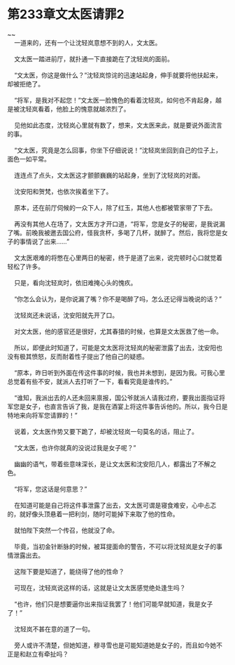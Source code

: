 # 第233章文太医请罪2
~~<br>&nbsp;&nbsp;&nbsp;&nbsp;一道来的，还有一个让沈轻岚意想不到的人，文太医。<br><br>&nbsp;&nbsp;&nbsp;&nbsp;文太医一踏进前厅，就扑通一下直接跪在了沈轻岚的面前。<br><br>&nbsp;&nbsp;&nbsp;&nbsp;“文太医，你这是做什么？”沈轻岚惊诧的迅速站起身，伸手就要将他扶起来，却被拒绝了。<br><br>&nbsp;&nbsp;&nbsp;&nbsp;“将军，是我对不起您！”文太医一脸愧色的看着沈轻岚，如何也不肯起身，越是被沈轻岚看着，他脸上的愧意就越浓烈了。<br><br>&nbsp;&nbsp;&nbsp;&nbsp;见他如此态度，沈轻岚心里就有数了，想来，文太医来此，就是要说外面流言的事。<br><br>&nbsp;&nbsp;&nbsp;&nbsp;“文太医，究竟是怎么回事，你坐下仔细说说！”沈轻岚坐回到自己的位子上，面色一如平常。<br><br>&nbsp;&nbsp;&nbsp;&nbsp;连连点了点头，文太医这才颤颤巍巍的站起身，坐到了沈轻岚的对面。<br><br>&nbsp;&nbsp;&nbsp;&nbsp;沈安阳和贺梵，也依次挨着坐下了。<br><br>&nbsp;&nbsp;&nbsp;&nbsp;原本，还在前厅伺候的一众下人，除了红玉，其他人也都被管家带了下去。<br><br>&nbsp;&nbsp;&nbsp;&nbsp;再没有其他人在场了，文太医方才开口道，“将军，您是女子的秘密，是我说漏了嘴。前晚我被邀去国公府，怪我贪杯，多喝了几杯，就醉了。然后，我将您是女子的事情说了出来……”<br><br>&nbsp;&nbsp;&nbsp;&nbsp;文太医艰难的将憋在心里两日的秘密，终于是道了出来，说完顿时心口就觉着轻松了许多。<br><br>&nbsp;&nbsp;&nbsp;&nbsp;只是，看向沈轻岚时，依旧难掩心头的愧疚。<br><br>&nbsp;&nbsp;&nbsp;&nbsp;“你怎么会认为，是你说漏了嘴？你不是喝醉了吗，怎么还记得当晚说的话？”<br><br>&nbsp;&nbsp;&nbsp;&nbsp;沈轻岚还未说话，沈安阳就先开了口。<br><br>&nbsp;&nbsp;&nbsp;&nbsp;对文太医，他的感官还是很好，尤其春猎的时候，也算是文太医救了他一命。<br><br>&nbsp;&nbsp;&nbsp;&nbsp;所以，即便此时知道了，可能是文太医将沈轻岚的秘密泄露了出去，沈安阳也没有极其愤怒，反而耐着性子提出了他自己的疑惑。<br><br>&nbsp;&nbsp;&nbsp;&nbsp;“原本，昨日听到外面在传这件事的时候，我也并未想到，是因为我。可我心里总觉着有些不安，就派人去打听了一下，看看究竟是谁传的。”<br><br>&nbsp;&nbsp;&nbsp;&nbsp;“谁知，我派出去的人还未回来禀报，国公爷就派人请我过府，要我出面指证将军您是女子，也直言告诉了我，是我在酒宴上将这件事告诉他的。所以，我今日是特地来向将军您请罪的！”<br><br>&nbsp;&nbsp;&nbsp;&nbsp;说着，文太医作势又要下跪了，却被沈轻岚一句莫名的话，阻止了。<br><br>&nbsp;&nbsp;&nbsp;&nbsp;“文太医，也许你就真的没说过我是女子呢？”<br><br>&nbsp;&nbsp;&nbsp;&nbsp;幽幽的语气，带着些意味深长，是让文太医和沈安阳几人，都露出了不解之色。<br><br>&nbsp;&nbsp;&nbsp;&nbsp;“将军，您这话是何意思？”<br><br>&nbsp;&nbsp;&nbsp;&nbsp;在知道可能是自己将这件事泄露了出去，文太医可谓是寝食难安，心中忐忑的，就好像头顶悬着一把利剑，随时可能掉下来取了他的性命。<br><br>&nbsp;&nbsp;&nbsp;&nbsp;就怕陛下突然一个传召，他就没了命。<br><br>&nbsp;&nbsp;&nbsp;&nbsp;毕竟，当初金针断脉的时候，被耳提面命的警告，不可以将沈轻岚是女子的事情泄露出去。<br><br>&nbsp;&nbsp;&nbsp;&nbsp;这陛下要是知道了，能绕得了他的性命？<br><br>&nbsp;&nbsp;&nbsp;&nbsp;可现在，沈轻岚说这样的话，这就是让文太医感觉绝处逢生吗？<br><br>&nbsp;&nbsp;&nbsp;&nbsp;“也许，他们只是想要逼你出来指证我罢了！他们可能早就知道，我是女子了！”<br><br>&nbsp;&nbsp;&nbsp;&nbsp;沈轻岚不甚在意的道了一句。<br><br>&nbsp;&nbsp;&nbsp;&nbsp;旁人或许不清楚，但她知道，穆寻雪也是可能知道她是女子的，而且如今她不正是和赵立有牵扯吗？<br><br>
                    

<script>_fwqdsqadxfw()</script>
<div><script>_dfwf1dw();</script></div>
<div><script>_dfwf1agdw();</script></div>
                